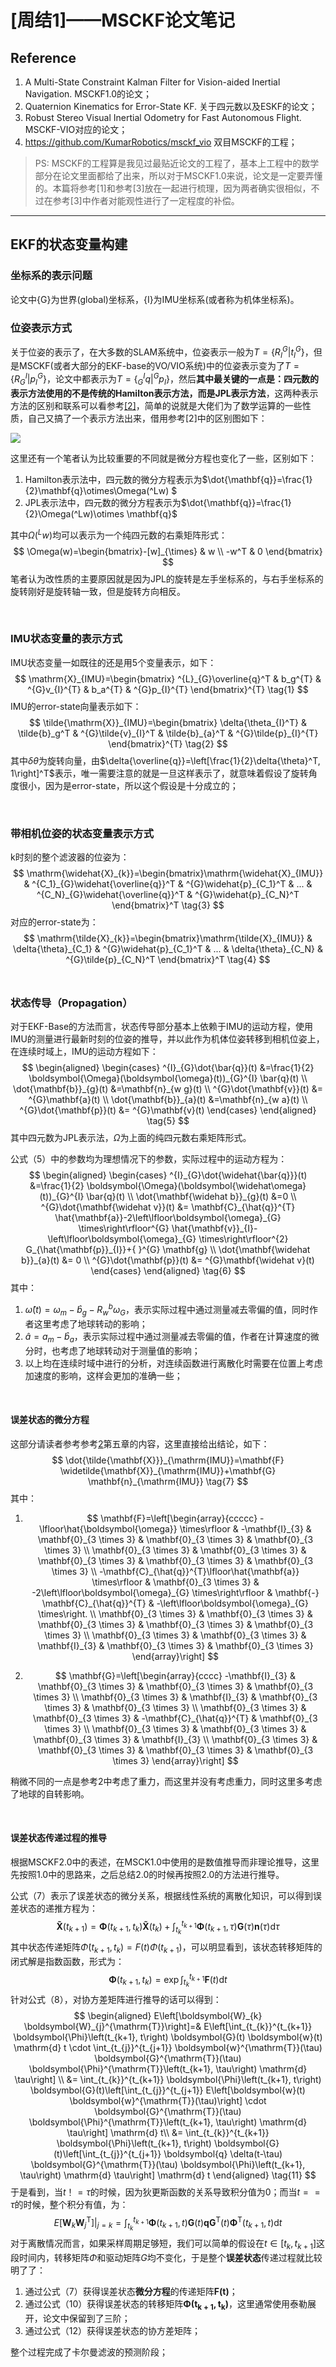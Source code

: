 # [周结1]——MSCKF论文笔记

## Reference

1. A Multi-State Constraint Kalman Filter for Vision-aided Inertial Navigation. MSCKF1.0的论文；
2. Quaternion Kinematics for Error-State KF. 关于四元数以及ESKF的论文；
3. Robust Stereo Visual Inertial Odometry for Fast Autonomous Flight. MSCKF-VIO对应的论文；
4. https://github.com/KumarRobotics/msckf_vio 双目MSCKF的工程；

> PS: MSCKF的工程算是我见过最贴近论文的工程了，基本上工程中的数学部分在论文里面都给了出来，所以对于MSCKF1.0来说，论文是一定要弄懂的。本篇将参考[1]和参考[3]放在一起进行梳理，因为两者确实很相似，不过在参考[3]中作者对能观性进行了一定程度的补偿。



----

## EKF的状态变量构建

### 坐标系的表示问题

论文中{G}为世界(global)坐标系，{I}为IMU坐标系(或者称为机体坐标系)。

### 位姿表示方式

关于位姿的表示了，在大多数的SLAM系统中，位姿表示一般为$T=\{R^{G}_{I}|t^{G}_{I}\}$，但是MSCKF(或者大部分的EKF-base的VO/VIO系统)中的位姿表示变为了$T=\{R^{I}_{G}|p^{G}_{I}\}$，论文中都表示为$T=\{^{I}_{G}q| ^{G}p_{I}\}$，然后**其中最关键的一点是：四元数的表示方法使用的不是传统的Hamilton表示方法，而是JPL表示方法**，这两种表示方法的区别和联系可以看参考[[2]](https://arxiv.org/abs/1711.02508)，简单的说就是大佬们为了数学运算的一些性质，自己又搞了一个表示方法出来，借用参考[2]中的区别图如下：

<img src="pictures/MSCKF1_1.png"/>

这里还有一个笔者认为比较重要的不同就是微分方程也变化了一些，区别如下：

1. Hamilton表示法中，四元数的微分方程表示为$\dot{\mathbf{q}}=\frac{1}{2}\mathbf{q}\otimes\Omega(^Lw) $
2. JPL表示法中，四元数的微分方程表示为$\dot{\mathbf{q}}=\frac{1}{2}\Omega(^Lw)\otimes \mathbf{q}$

其中$\Omega(^Lw)$均可以表示为一个纯四元数的右乘矩阵形式：
$$
\Omega(w)=\begin{bmatrix}-[w]_{\times} & w \\ -w^T & 0 \end{bmatrix}
$$
笔者认为改性质的主要原因就是因为JPL的旋转是左手坐标系的，与右手坐标系的旋转刚好是旋转轴一致，但是旋转方向相反。

&nbsp;

### IMU状态变量的表示方式

IMU状态变量一如既往的还是用5个变量表示，如下：
$$
\mathrm{X}_{IMU}=\begin{bmatrix} ^{L}_{G}\overline{q}^T & b_g^{T} & ^{G}v_{I}^{T} & b_a^{T} & ^{G}p_{I}^{T} \end{bmatrix}^{T}   \tag{1}
$$
IMU的error-state向量表示如下：
$$
\tilde{\mathrm{X}}_{IMU}=\begin{bmatrix} \delta{\theta_{I}^T} & \tilde{b}_g^T & ^{G}\tilde{v}_{I}^T & \tilde{b}_{a}^T & ^{G}\tilde{p}_{I}^{T} \end{bmatrix}^{T}   \tag{2}
$$
其中$\delta{\theta}$为旋转向量，由$\delta{\overline{q}}=\left[\frac{1}{2}\delta{\theta}^T, 1\right]^T$表示，唯一需要注意的就是一旦这样表示了，就意味着假设了旋转角度很小，因为是error-state，所以这个假设是十分成立的；

&nbsp;

### 带相机位姿的状态变量表示方式

k时刻的整个滤波器的位姿为：
$$
\mathrm{\widehat{X}_{k}}=\begin{bmatrix}\mathrm{\widehat{X}_{IMU}} & ^{C_1}_{G}\widehat{\overline{q}}^T & ^{G}\widehat{p}_{C_1}^T & ... & ^{C_N}_{G}\widehat{\overline{q}}^T & ^{G}\widehat{p}_{C_N}^T	\end{bmatrix}^T  \tag{3}
$$
对应的error-state为：
$$
\mathrm{\tilde{X}_{k}}=\begin{bmatrix}\mathrm{\tilde{X}_{IMU}} & \delta{\theta}_{C_1} & ^{G}\widehat{p}_{C_1}^T & ... & \delta{\theta}_{C_N} & ^{G}\tilde{p}_{C_N}^T	\end{bmatrix}^T  \tag{4}
$$
&nbsp;

### 状态传导（Propagation）

对于EKF-Base的方法而言，状态传导部分基本上依赖于IMU的运动方程，使用IMU的测量进行最新时刻的位姿的推导，并以此作为机体位姿转移到相机位姿上，在连续时域上，IMU的运动方程如下：
$$
\begin{aligned}
\begin{cases}
^{I}_{G}\dot{\bar{q}}(t) &=\frac{1}{2} \boldsymbol{\Omega}(\boldsymbol{\omega}(t))_{G}^{I} \bar{q}(t) \\ 
\dot{\mathbf{b}}_{g}(t) &=\mathbf{n}_{w g}(t) \\
^{G}\dot{\mathbf{v}}(t) &= ^{G}\mathbf{a}(t) \\ 
\dot{\mathbf{b}}_{a}(t) &=\mathbf{n}_{w a}(t) \\
^{G}\dot{\mathbf{p}}(t) &= ^{G}\mathbf{v}(t)
\end{cases}
\end{aligned}   \tag{5}
$$
其中四元数为JPL表示法，$\Omega$为上面的纯四元数右乘矩阵形式。

公式（5）中的参数均为理想情况下的参数，实际过程中的运动方程为：
$$
\begin{aligned}
\begin{cases}
^{I}_{G}\dot{\widehat{\bar{q}}}(t) &=\frac{1}{2} \boldsymbol{\Omega}(\boldsymbol{\widehat\omega}(t))_{G}^{I} \bar{q}(t) \\ 
\dot{\mathbf{\widehat b}}_{g}(t) &=0 \\
^{G}\dot{\mathbf{\widehat v}}(t) &= \mathbf{C}_{\hat{q}}^{T} \hat{\mathbf{a}}-2\left\lfloor\boldsymbol{\omega}_{G} \times\right\rfloor^{G} \hat{\mathbf{v}}_{I}-\left\lfloor\boldsymbol{\omega}_{G} \times\right\rfloor^{2} G_{\hat{\mathbf{p}}_{I}}+{ }^{G} \mathbf{g} \\ 
\dot{\mathbf{\widehat b}}_{a}(t) &= 0 \\
^{G}\dot{\mathbf{p}}(t) &= ^{G}\mathbf{\widehat v}(t)
\end{cases}
\end{aligned}   \tag{6}
$$
其中：

1. $\widehat \omega(t)=\omega_{m}-\widehat b_{g}-R^{b}_{w}\omega_{G}$，表示实际过程中通过测量减去零偏的值，同时作者这里考虑了地球转动的影响；
2. $\widehat a=a_m-\widehat b_a$，表示实际过程中通过测量减去零偏的值，作者在计算速度的微分时，也考虑了地球转动对于测量值的影响；
3. 以上均在连续时域中进行的分析，对连续函数进行离散化时需要在位置上考虑加速度的影响，这样会更加的准确一些；

&nbsp;



#### 误差状态的微分方程

这部分请读者参考参考[2](https://arxiv.org/abs/1711.02508)第五章的内容，这里直接给出结论，如下：
$$
\dot{\tilde{\mathbf{X}}}_{\mathrm{IMU}}=\mathbf{F} \widetilde{\mathbf{X}}_{\mathrm{IMU}}+\mathbf{G} \mathbf{n}_{\mathrm{IMU}}  \tag{7}
$$
其中：

1. $$
   \mathbf{F}=\left[\begin{array}{ccccc}
   -\lfloor\hat{\boldsymbol{\omega}} \times\rfloor & -\mathbf{I}_{3} & \mathbf{0}_{3 \times 3} & \mathbf{0}_{3 \times 3} & \mathbf{0}_{3 \times 3} \\
\mathbf{0}_{3 \times 3} & \mathbf{0}_{3 \times 3} & \mathbf{0}_{3 \times 3} & \mathbf{0}_{3 \times 3} & \mathbf{0}_{3 \times 3} \\
   -\mathbf{C}_{\hat{q}}^{T}\lfloor\hat{\mathbf{a}} \times\rfloor & \mathbf{0}_{3 \times 3} & -2\left\lfloor\boldsymbol{\omega}_{G} \times\right\rfloor & \mathbf{-} \mathbf{C}_{\hat{q}}^{T} & -\left\lfloor\boldsymbol{\omega}_{G} \times\right. \\
   \mathbf{0}_{3 \times 3} & \mathbf{0}_{3 \times 3} & \mathbf{0}_{3 \times 3} & \mathbf{0}_{3 \times 3} & \mathbf{0}_{3 \times 3} \\
   \mathbf{0}_{3 \times 3} & \mathbf{0}_{3 \times 3} & \mathbf{I}_{3} & \mathbf{0}_{3 \times 3} & \mathbf{0}_{3 \times 3}
   \end{array}\right]
   $$
   
2. $$
   \mathbf{G}=\left[\begin{array}{cccc}
   -\mathbf{I}_{3} & \mathbf{0}_{3 \times 3} & \mathbf{0}_{3 \times 3} & \mathbf{0}_{3 \times 3} \\
   \mathbf{0}_{3 \times 3} & \mathbf{I}_{3} & \mathbf{0}_{3 \times 3} & \mathbf{0}_{3 \times 3} \\
   \mathbf{0}_{3 \times 3} & \mathbf{0}_{3 \times 3} & -\mathbf{C}_{\hat{q}}^{T} & \mathbf{0}_{3 \times 3} \\
   \mathbf{0}_{3 \times 3} & \mathbf{0}_{3 \times 3} & \mathbf{0}_{3 \times 3} & \mathbf{I}_{3} \\
   \mathbf{0}_{3 \times 3} & \mathbf{0}_{3 \times 3} & \mathbf{0}_{3 \times 3} & \mathbf{0}_{3 \times 3}
   \end{array}\right]
   $$

稍微不同的一点是参考2中考虑了重力，而这里并没有考虑重力，同时这里多考虑了地球的自转影响。

&nbsp;

#### 误差状态传递过程的推导

根据MSCKF2.0中的表述，在MSCK1.0中使用的是数值推导而非理论推导，这里先按照1.0中的思路来，之后总结2.0的时候再按照2.0的方法进行推导。

公式（7）表示了误差状态的微分关系，根据线性系统的离散化知识，可以得到误差状态的递推方程为：
$$
\boldsymbol{\tilde{X}}\left(t_{k+1}\right)=\boldsymbol{\Phi}\left(t_{k+1}, t_{k}\right) \boldsymbol{\tilde{X}}\left(t_{k}\right)+\int_{t_{k}}^{t_{k+1}} \boldsymbol{\Phi}\left(t_{k+1}, \tau\right) \boldsymbol{G}(\tau) \boldsymbol{n}(\tau) \mathrm{d} \tau \tag{8}
$$
其中状态传递矩阵$\dot\Phi(t_{k+1}, t_k)=F(t)\Phi(t_{k+1})$，可以明显看到，该状态转移矩阵的闭式解是指数函数，形式为：
$$
\boldsymbol{\Phi}\left(t_{k+1}, t_{k}\right)=\exp \int_{t_{k}}^{t_{k+1}} \boldsymbol{F}(t) \mathrm{d} t   \tag{10}
$$
针对公式（8），对协方差矩阵进行推导的话可以得到：
$$
\begin{aligned}
E\left[\boldsymbol{W}_{k} \boldsymbol{W}_{j}^{\mathrm{T}}\right]=& E\left[\int_{t_{k}}^{t_{k+1}} \boldsymbol{\Phi}\left(t_{k+1}, t\right) \boldsymbol{G}(t) \boldsymbol{w}(t) \mathrm{d} t \cdot \int_{t_{j}}^{t_{j+1}} \boldsymbol{w}^{\mathrm{T}}(\tau) \boldsymbol{G}^{\mathrm{T}}(\tau) \boldsymbol{\Phi}^{\mathrm{T}}\left(t_{k+1}, \tau\right) \mathrm{d} \tau\right] \\
&= \int_{t_{k}}^{t_{k+1}} \boldsymbol{\Phi}\left(t_{k+1}, t\right) \boldsymbol{G}(t)\left[\int_{t_{j}}^{t_{j+1}} E\left[\boldsymbol{w}(t) \boldsymbol{w}^{\mathrm{T}}(\tau)\right] \cdot \boldsymbol{G}^{\mathrm{T}}(\tau) \boldsymbol{\Phi}^{\mathrm{T}}\left(t_{k+1}, \tau\right) \mathrm{d} \tau\right] \mathrm{d} t\\
&= \int_{t_{k}}^{t_{k+1}} \boldsymbol{\Phi}\left(t_{k+1}, t\right) \boldsymbol{G}(t)\left[\int_{t_{j}}^{t_{j+1}} \boldsymbol{q} \delta(t-\tau) \boldsymbol{G}^{\mathrm{T}}(\tau) \boldsymbol{\Phi}\left(t_{k+1}, \tau\right) \mathrm{d} \tau\right] \mathrm{d} t
\end{aligned}  \tag{11}
$$
于是看到，当$t！=\tau$的时候，因为狄更斯函数的关系导致积分值为0；而当$t==\tau$的时候，整个积分有值，为：
$$
\left.E\left[\boldsymbol{W}_{k} \boldsymbol{W}_{j}^{\mathrm{T}}\right]\right|_{j=k}=\int_{t_{k}}^{t_{k+1}} \boldsymbol{\Phi}\left(t_{k+1}, t\right) \boldsymbol{G}(t) \boldsymbol{q} \boldsymbol{G}^{\mathrm{T}}(t) \boldsymbol{\Phi}^{\mathrm{T}}\left(t_{k+1}, t\right) \mathrm{d} t \tag{12}
$$
对于离散情况而言，如果采样周期足够短，我们可以简单的假设在$t \in [t_k, t_{k+1}]$这段时间内，转移矩阵$\Phi$和驱动矩阵$G$均不变化，于是整个**误差状态**传递过程就比较明了了：

1. 通过公式（7）获得误差状态**微分方程**的传递矩阵$\mathbf{F(t)}$；
2. 通过公式（10）获得误差状态的转移矩阵$\mathbf{\Phi(t_{k+1}, t_k)}$，这里通常使用泰勒展开，论文中保留到了三阶；
3. 通过公式（12）获得误差状态的协方差矩阵；

整个过程完成了卡尔曼滤波的预测阶段；